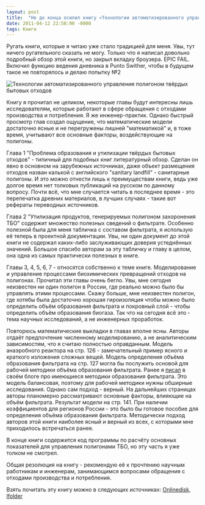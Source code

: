 ```yaml
---
layout: post
title:  "Не до конца осилил книгу «Технологии автоматизированного управления полигоном твёрдых бытовых отходов»"
date: 2011-04-12 22:58:00 -0000
tags: Книги
---
```


Ругать книги, которые я читаю уже стало традицией для меня. Увы, тут ничего ругательного сказать не могу. Только что я написал довольно подробный обзор этой книги, но закрыл вкладку броузера. EPIC FAIL. Включил функцию ведения дневника в Punto Swither, чтобы в будущем такое не повторялось и делаю попытку №2

<img src="http://2nature.me/files/TBO_management_title_0.jpg" alt="Технологии автоматизированного управления полигоном твёрдых бытовых отходов" />

Книгу я прочитал не целиком, некоторые главы будут интересны лишь исследователям, которые работают в сфере обращения с отходами производства и потребления. Я же инженер-практик. Однако быстрый просмотр глав создал ощущение, что математические модели достаточно ясные и не перегружены лишней "математикой" и, в тоже время, учитывают все основные факторы, воздействующие на полигоны.

Глава 1 "Проблема образования и утилизации твёрдых бытовых отходов" - типичный для подобных книг литературный обзор. Сделан он явно в основном на зарубежных источниках, даже объект размещения отходов назван калькой с английского "sanitary landfill" - санитарные полигоны. И это можно отнести лишь к преимуществам книги, ведь уже долгое время нет толковых публикаций на русском по данному вопросу. Почти всё, что мне случается читать в последнее время - это перепечатка древних материалов, в лучших случаях - такие вот рефераты переводных источников.

Глава 2 "Утилизация продуктов, генерируемых полигоном захоронения ТБО" содержит множество полезных сведений о фильтрате. Особенно полезной была для меня табличка с составом фильтрата, я использую её теперь в проектной документации. Увы, ни один документ до этой книги не содержал каких-либо заслуживающих доверия устеднённых значений. Большое спасибо авторам за эту табличку и главу в целом, она одна из самых практически полезных в книге.

Главы 3, 4, 5, 6, 7 - относятся собственно к теме книге. Моделирование и управление процессами биохимических превращений отходов на полигонах. Прочитал эти главы очень бегло. Увы, мне сегодня неизвестен ни один полигон в России, где реально можно было бы управлять этими процессами. Скажу больше, мне неизвестен полигон, где хотябы была достаточно хорошая гироизоляция чтобы можно было определить объём образования фильтрата и покровный слой - чтобы определить объём образования биогаза. Так что на сегодня всё это - тема научных исследований, а не инженерных проработок.

Повторюсь математические выкладки в главах вполне ясны. Авторы отдаёт предпочтение численному моделированию, а не аналитическим зависимостям, что я считаю полностью оправданным. Модель анаэробного реактора на стр. 126 - замечательный пример ясного и краткого изложения сложных вещей. Модель определения объёма образования фильтрата на стр. 127 могла бы послужить основой для рабочей методики объёма образования фильтрата. Ранее я <a href="http://2nature.me/filtrat">писал</a> в своём блоге про имеющиеся методики образования фильтрата. Это модель балансовая, поэтому для рабочей методики нужны обширные исследования. Однако сам подход - верный. На дальнейших страницах авторы планомерно рассматривают основные факторы, влияющие на объём фильтрата. Результат модели на стр. 141. При наличии коэффициентов для регионов России - это было бы готовое пособие для определения объёма образования фильтрата. Методически подход авторов этой книги наиболее ясный и верный из всех, с которыми мне приходилось встречаться ранее.

В конце книги содержится код программы по расчёту основных показателей для управления полигонами ТБО, но эту часть я уже толком не смотрел.

Общая резолюция на книгу - рекомендую её к прочтению научным работникам и инженерам, занимающимся вопросами обращения с отходами производства и потребления.

Взять почитать эту книгу можно в следующих источниках:  <a href="http://www.onlinedisk.ru/file/781779/">Onlinedisk</a>, <a href="http://infanata.ifolder.ru/27360288">Ifolder</a>